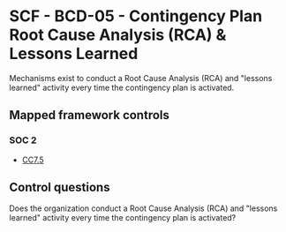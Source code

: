 # SCF - BCD-05 - Contingency Plan Root Cause Analysis (RCA) & Lessons Learned
Mechanisms exist to conduct a Root Cause Analysis (RCA) and "lessons learned" activity every time the contingency plan is activated.
## Mapped framework controls
### SOC 2
- [CC7.5](../soc2/cc75.md)
  
## Control questions
Does the organization conduct a Root Cause Analysis (RCA) and "lessons learned" activity every time the contingency plan is activated?
  